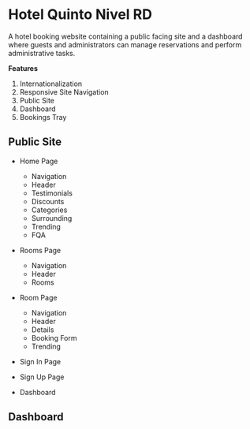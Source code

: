 # Hotel Quinto Nivel RD

A hotel booking website containing a public facing site and a dashboard where guests and administrators can manage reservations and perform
administrative tasks.

**Features**

1.  Internationalization
2.  Responsive Site Navigation
3.  Public Site
4.  Dashboard
5.  Bookings Tray

## Public Site

- Home Page

  - Navigation
  - Header
  - Testimonials
  - Discounts
  - Categories
  - Surrounding
  - Trending
  - FQA

- Rooms Page

  - Navigation
  - Header
  - Rooms

- Room Page

  - Navigation
  - Header
  - Details
  - Booking Form
  - Trending

- Sign In Page
- Sign Up Page
- Dashboard

## Dashboard

<!-- NextJs references and examples -->
<!-- https://github.com/vercel/next.js/tree/canary/examples -->
